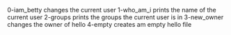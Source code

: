 0-iam_betty changes the current user
1-who_am_i prints the name of the current user
2-groups prints the groups the current user is in
3-new_owner changes the owner of hello
4-empty creates am empty hello file
